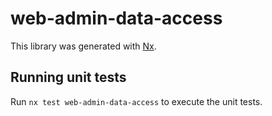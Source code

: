 # web-admin-data-access

This library was generated with [Nx](https://nx.dev).

## Running unit tests

Run `nx test web-admin-data-access` to execute the unit tests.
